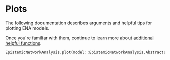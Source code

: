 # Plots

The following documentation describes arguments and helpful tips for plotting ENA models.

Once you're familiar with them, continue to learn more about [additional helpful functions](functions.md).

```@docs
EpistemicNetworkAnalysis.plot(model::EpistemicNetworkAnalysis.AbstractLinearENAModel)
```